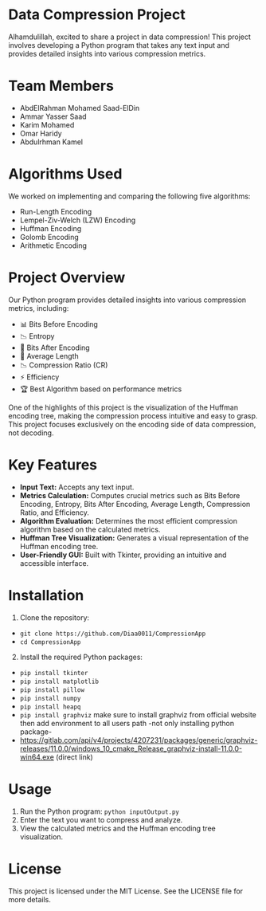 # Data Compression Project

Alhamdulillah, excited to share a project in data compression! This project involves developing a Python program that takes any text input and provides
detailed insights into various compression metrics.

# Team Members
- AbdElRahman Mohamed Saad-ElDin
- Ammar Yasser Saad
- Karim Mohamed
- Omar Haridy
- Abdulrhman Kamel

# Algorithms Used
We worked on implementing and comparing the following five algorithms:
- Run-Length Encoding 
- Lempel-Ziv-Welch (LZW) Encoding
- Huffman Encoding
- Golomb Encoding
- Arithmetic Encoding

# Project Overview
Our Python program provides detailed insights into various compression metrics, including:

- 📊 Bits Before Encoding
- 📉 Entropy
- 🔢 Bits After Encoding
- 📏 Average Length
- 📉 Compression Ratio (CR)
- ⚡ Efficiency
- 🏆 Best Algorithm based on performance metrics

One of the highlights of this project is the visualization of the Huffman
encoding tree, making the compression process intuitive and easy to grasp.
This project focuses exclusively on the encoding side of data compression, not decoding.

# Key Features
- **Input Text:** Accepts any text input.
- **Metrics Calculation:** Computes crucial metrics such as Bits Before Encoding, Entropy, Bits After Encoding, Average Length, Compression Ratio, and Efficiency.
- **Algorithm Evaluation:** Determines the most efficient compression algorithm based on the calculated metrics.
- **Huffman Tree Visualization:** Generates a visual representation of the Huffman encoding tree.
- **User-Friendly GUI:** Built with Tkinter, providing an intuitive and accessible interface.

# Installation
1. Clone the repository:
* ` git clone https://github.com/Diaa0011/CompressionApp `
* ` cd CompressionApp `
2. Install the required Python packages:
* ` pip install tkinter `
* ` pip install matplotlib `
* ` pip install pillow `
* ` pip install numpy `
* ` pip install heapq `
* ` pip install graphviz `
 make sure to install graphviz from official website then add environment to all users path -not only installing python package-
*  https://gitlab.com/api/v4/projects/4207231/packages/generic/graphviz-releases/11.0.0/windows_10_cmake_Release_graphviz-install-11.0.0-win64.exe (direct link)

# Usage
1. Run the Python program:
`python inputOutput.py`
2. Enter the text you want to compress and analyze.
3. View the calculated metrics and the Huffman encoding tree visualization.

# License
This project is licensed under the MIT License. See the LICENSE file for more details.


